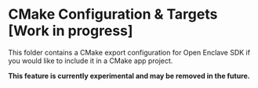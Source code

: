 # CMake Configuration & Targets [Work in progress]

This folder contains a CMake export configuration for Open Enclave SDK
if you would like to include it in a CMake app project.

**This feature is currently experimental and may be removed in the future.**
